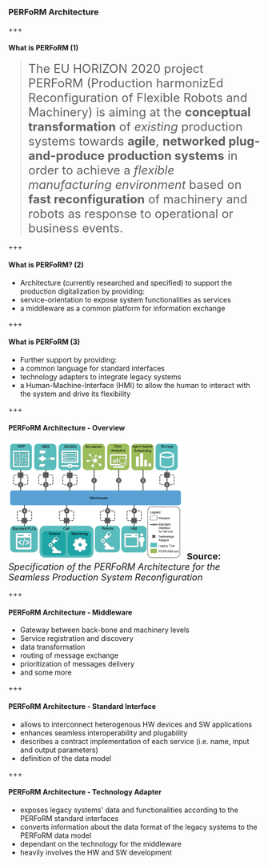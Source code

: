 ### PERFoRM Architecture

+++
#### What is PERFoRM (1)
<blockquote><font size="5">The EU HORIZON 2020 project PERFoRM (Production harmonizEd Reconfiguration of Flexible Robots and Machinery) is aiming at the <strong>conceptual transformation</strong> of <em>existing</em> production systems towards <strong>agile</strong>, <strong>networked plug-and-produce production systems</strong> in order to achieve a <em>flexible manufacturing environment</em> based on <strong>fast reconfiguration</strong> of machinery and robots as response to operational or business events.</font></blockquote>

+++
#### What is PERFoRM? (2)
* Architecture (currently researched and specified) to support the production digitalization by providing:
 * service-orientation to expose system functionalities as services
 * a middleware as a common platform for information exchange

+++
#### What is PERFoRM (3)
* Further support by providing: 
 * a common language for standard interfaces
 * technology adapters to integrate legacy systems
 * a Human-Machine-Interface (HMI) to allow the human to interact with the system and drive its flexibility  

+++
#### PERFoRM Architecture - Overview
<img src="assets/Specification-PERFoRM/PERFoRM-Architecture.png" width="70%" height="55%" alt="PERFoRM Architecture"/>
<font size="4"><strong>Source:</strong> <em>Specification of the PERFoRM Architecture
for the Seamless Production System Reconfiguration</em></font>

+++
#### PERFoRM Architecture - Middleware
* Gateway between back-bone and machinery levels
* Service registration and discovery
* data transformation
* routing of message exchange
* prioritization of messages delivery
* and some more

+++
#### PERFoRM Architecture - Standard Interface
* allows to interconnect heterogenous HW devices and SW applications
* enhances seamless interoperability and plugability
* describes a contract implementation of each service (i.e. name, input and output parameters)
* definition of the data model

+++
#### PERFoRM Architecture - Technology Adapter
* exposes legacy systems' data and functionalities according to the PERFoRM standard interfaces
* converts information about the data format of the legacy systems to the PERFoRM data model
* dependant on the technology for the middleware
* heavily involves the HW and SW development
